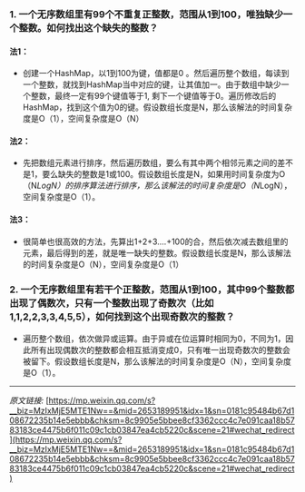 ### 1. 一个无序数组里有99个不重复正整数，范围从1到100，唯独缺少一个整数。如何找出这个缺失的整数？

#### 法1：
- 创建一个HashMap，以1到100为键，值都是0 。然后遍历整个数组，每读到一个整数，就找到HashMap当中对应的键，让其值加一。由于数组中缺少一个整数，最终一定有99个键值等于1, 剩下一个键值等于0。遍历修改后的HashMap，找到这个值为0的键。假设数组长度是N，那么该解法的时间复杂度是O（1），空间复杂度是O（N）

#### 法2：
- 先把数组元素进行排序，然后遍历数组，要么有其中两个相邻元素之间的差不是1，要么缺失的整数是1或100。假设数组长度是N，如果用时间复杂度为O（N*LogN）的排序算法进行排序，那么该解法的时间复杂度是O（N*LogN），空间复杂度是O（1）。

#### 法3：
- 很简单也很高效的方法，先算出1+2+3....+100的合，然后依次减去数组里的元素，最后得到的差，就是唯一缺失的整数。假设数组长度是N，那么该解法的时间复杂度是O（N），空间复杂度是O（1）

### 2. 一个无序数组里有若干个正整数，范围从1到100，其中99个整数都出现了偶数次，只有一个整数出现了奇数次（比如1,1,2,2,3,3,4,5,5），如何找到这个出现奇数次的整数？

- 遍历整个数组，依次做异或运算。由于异或在位运算时相同为0，不同为1，因此所有出现偶数次的整数都会相互抵消变成0，只有唯一出现奇数次的整数会被留下。假设数组长度是N，那么该解法的时间复杂度是O（N），空间复杂度是O（1）。


---

_原文链接:_   [https://mp.weixin.qq.com/s?__biz=MzIxMjE5MTE1Nw==&mid=2653189951&idx=1&sn=0181c95484b67d108672235b14e5ebbb&chksm=8c9905e5bbee8cf3362ccc4c7e091caa18b5783183ce4475b6f011c09c1cb03847ea4cb5220c&scene=21#wechat_redirect](https://mp.weixin.qq.com/s?__biz=MzIxMjE5MTE1Nw==&mid=2653189951&idx=1&sn=0181c95484b67d108672235b14e5ebbb&chksm=8c9905e5bbee8cf3362ccc4c7e091caa18b5783183ce4475b6f011c09c1cb03847ea4cb5220c&scene=21#wechat_redirect)

